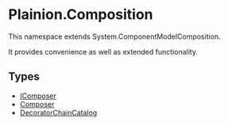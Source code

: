 
# Plainion.Composition

This namespace extends System.ComponentModelComposition.

It provides convenience as well as extended functionality.

## Types

* [IComposer](IComposer.md)
* [Composer](Composer.md)
* [DecoratorChainCatalog](DecoratorChainCatalog.md)
